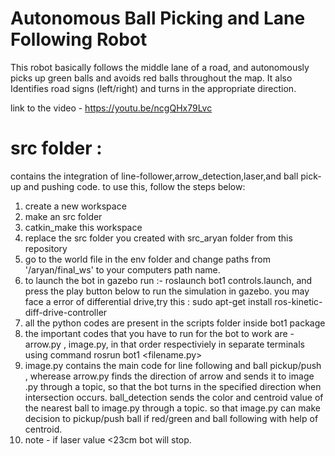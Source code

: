 # Autonomous Ball Picking and Lane Following Robot

This robot basically follows the middle lane of a road, and autonomously picks up green balls and avoids red balls throughout the map. It also Identifies road signs (left/right)
and turns in the appropriate direction.

link to the video - https://youtu.be/ncgQHx79Lvc

# src folder :
contains the integration of line-follower,arrow_detection,laser,and ball pick-up and pushing code.
to use this, follow the steps below:

1) create a new workspace
2) make an src folder
3) catkin_make this workspace
4) replace the src folder you created with src_aryan folder from this repository
5) go to the world file in the env folder and change paths from '/aryan/final_ws' to your computers path name.
6) to launch the bot in gazebo run :- roslaunch bot1 controls.launch, and press the play button below to run the simulation in gazebo.
   you may face a error of differential drive,try this : sudo apt-get install ros-kinetic-diff-drive-controller
7) all the python codes are present in the scripts folder inside bot1 package
8) the important codes that you have to run for the bot to work are - arrow.py , image.py, in that order respectiviely in separate terminals
   using command rosrun bot1 <filename.py>
9) image.py contains the main code for line following and ball pickup/push , wherease arrow.py finds the direction of arrow and sends it to image .py through a topic, so that the bot turns in the specified direction when intersection occurs. ball_detection sends the color and centroid value of the nearest ball to image.py through a topic. so that image.py can make decision to pickup/push ball if red/green and ball following with help of centroid. 
10) note - if laser value <23cm bot will stop.

